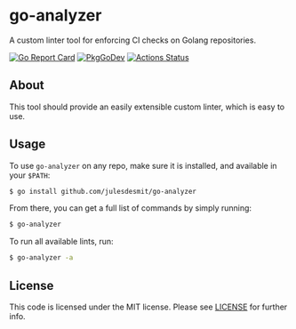 # go-analyzer

A custom linter tool for enforcing CI checks on Golang repositories.

[![Go Report Card](https://goreportcard.com/badge/github.com/julesdesmit/go-analyzer?style=flat-square)](https://goreportcard.com/report/github.com/julesdesmit/go-analyzer)
[![PkgGoDev](https://pkg.go.dev/badge/github.com/julesdesmit/go-analyzer)](https://pkg.go.dev/github.com/julesdesmit/go-analyzer)
[![Actions Status](https://github.com/julesdesmit/go-analyzer/workflows/Continuous%20Integration/badge.svg)](https://github.com/julesdesmit/go-analyzer/actions)

## About

This tool should provide an easily extensible custom linter, which is easy to use.

## Usage

To use `go-analyzer` on any repo, make sure it is installed, and available in your `$PATH`:

```bash
$ go install github.com/julesdesmit/go-analyzer
```

From there, you can get a full list of commands by simply running:

```bash
$ go-analyzer
```

To run all available lints, run:

```bash
$ go-analyzer -a
```

## License

This code is licensed under the MIT license. Please see [LICENSE](LICENSE) for further info.
